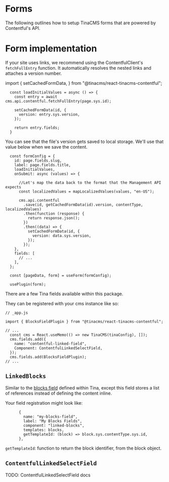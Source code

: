 # Forms

The following outlines how to setup TinaCMS forms that are powered by Contentful's API.

# Form implementation

If your site uses links, we recommend using the ContentfulClient's `fetchFullEntry` function. It automatically resolves the nested links and attaches a version number.

import {
setCachedFormData,
} from "@tinacms/react-tinacms-contentful";

```
  const loadInitialValues = async () => {
    const entry = await cms.api.contentful.fetchFullEntry(page.sys.id);

    setCachedFormData(id, {
      version: entry.sys.version,
    });

    return entry.fields;
  }
```

You can see that the file's version gets saved to local storage. We'll use that value below when we save the content.

```
  const formConfig = {
    id: page.fields.slug,
    label: page.fields.title,
    loadInitialValues,
    onSubmit: async (values) => {

      //Let's map the data back to the format that the Management API expects
      const localizedValues = mapLocalizedValues(values, "en-US");

      cms.api.contentful
        .save(id, getCachedFormData(id).version, contentType, localizedValues)
        .then(function (response) {
          return response.json();
        })
        .then((data) => {
          setCachedFormData(id, {
            version: data.sys.version,
          });
        });
    },
    fields: [
      // ...
    ],
  };

  const [pageData, form] = useForm(formConfig);

  usePlugin(form);
```

There are a few Tina fields available within this package.

They can be registered with your cms instance like so:

```
// _app.js

import { BlocksFieldPlugin } from "@tinacms/react-tinacms-contentful";

// ...
  const cms = React.useMemo(() => new TinaCMS(tinaConfig), []);
  cms.fields.add({
    name: "contentful-linked-field",
    Component: ContentfulLinkedSelectField,
  });
  cms.fields.add(BlocksFieldPlugin);
// ...
```

## `LinkedBlocks`

Similar to the [blocks field](https://tinacms.org/docs/fields/blocks) defined within Tina, except this field stores a list of references instead of defining the content inline.

Your field registration might look like:

```
      {
        name: "my-blocks-field",
        label: "My Blocks Fields",
        component: "linked-blocks",
        templates: blocks,
        getTemplateId: (block) => block.sys.contentType.sys.id,
      },
```

`getTemplateId`: function to return the block identifier, from the block object.

## `ContentfulLinkedSelectField`

TODO: ContentfulLinkedSelectField docs